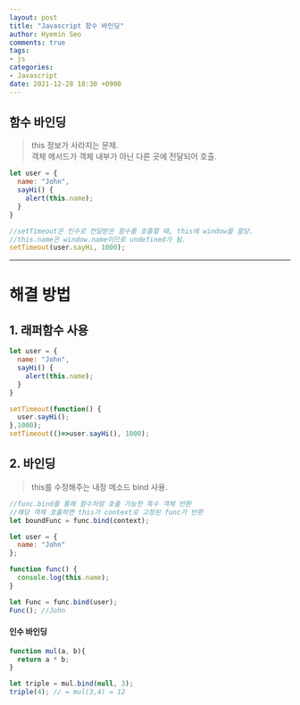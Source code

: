 ```yaml
---
layout: post
title: "Javascript 함수 바인딩"
author: Hyemin Seo
comments: true
tags:
- js
categories:
- Javascript
date: 2021-12-28 18:30 +0900
---
```


## 함수 바인딩
> this 정보가 사라지는 문제.  
> 객체 메서드가 객체 내부가 아닌 다른 곳에 전달되어 호출.  
```javascript
let user = {
  name: "John",
  sayHi() {
    alert(this.name);
  }
}

//setTimeout은 인수로 전달받은 함수를 호출할 때, this에 window를 할당.
//this.name은 window.name이므로 undefined가 됨.
setTimeout(user.sayHi, 1000);
```

*** 

# 해결 방법

## 1. 래퍼함수 사용

```javascript
let user = {
  name: "John",
  sayHi() {
    alert(this.name);
  }
}

setTimeout(function() {
  user.sayHi();
},1000);
setTimeout(()=>user.sayHi(), 1000);
```
 
## 2. 바인딩 

> this를 수정해주는 내장 메소드 bind 사용.   

```javascript
//func.bind를 통해 함수처럼 호출 가능한 특수 객체 반환
//해당 객체 호출하면 this가 context로 고정된 func가 반환
let boundFunc = func.bind(context);

let user = {
  name: "John"
};

function func() {
  console.log(this.name);
}

let Func = func.bind(user);
Func(); //John
```

#### 인수 바인딩

```javascript {
function mul(a, b){
  return a * b;
}

let triple = mul.bind(null, 3);
triple(4); // = mul(3,4) = 12
```
